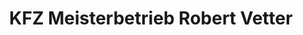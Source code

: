 ---
title: "KFZ Meisterbetrieb Robert Vetter"
url: /moemlingen/kfz-meisterbetrieb-robert-vetter/
shop: Autowerkstatt
---